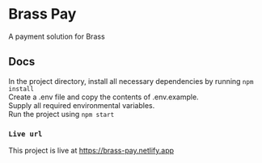 # Brass Pay

A payment solution for Brass

## Docs

In the project directory, install all necessary dependencies by running `npm install`\
Create a .env file and copy the contents of .env.example.\
Supply all required environmental variables.\
Run the project using `npm start`

### `Live url`

This project is live at https://brass-pay.netlify.app
